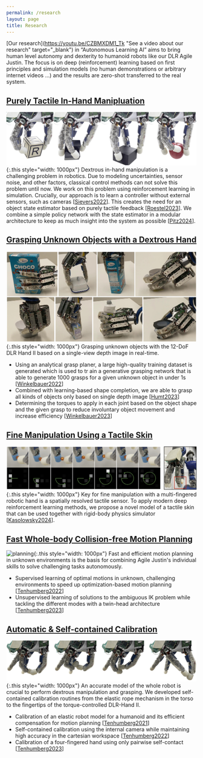 ```yaml
---
permalink: /research
layout: page
title: Research
---
```


[Our research](https://youtu.be/CZBMXDM1_Tk "See a video about our research" target="_blank") in “Autonomous Learning AI” aims to bring human level autonomy and dexterity to humanoid robots like our DLR Agile Justin. The focus is on deep (reinforcement) learning based on first principles and simulation models (no human demonstrations or arbitrary internet videos ...) and the results are zero-shot transferred to the real system.


## [Purely Tactile In-Hand Manipluation](https://aidx-lab.org/manipulation/)
![manipulation](../assets/imgs/in-hand.jpg){:.this style="width: 1000px"}
Dextrous in-hand manipulation is a challenging problem in robotics. 
Due to modeling uncertainties, sensor noise, and other factors, classical control methods can not solve this problem until now. 
We work on this problem using reinforcement learning in simulation.
Crucially, our approach is to learn a controller without external sensors, such as cameras [[Sievers2022](https://aidx-lab.org/manipulation/icra22)].
This creates the need for an object state estimator based on purely tactile feedback [[Roestel2023](https://aidx-lab.org/manipulation/humanoids23)].
We combine a simple policy network with the state estimator in a modular architecture to keep as much insight into the system as possible [[Pitz2024](https://aidx-lab.org/manipulation/iros24)].


## [Grasping Unknown Objects with a Dextrous Hand](https://aidx-lab.org/grasping/)
![grasping](../assets/imgs/grasping.jpg){:.this style="width: 1000px"}
Grasping unknown objects with the 12-DoF DLR Hand II based on a single-view depth image in real-time.
* Using an analytical grasp planer, a large high-quality training dataset is generated which is used to tr  ain a generative grasping network that is able to generate 1000 grasps for a given unknown object in under 1s [[Winkelbauer2022](https://aidx-lab.org/grasping/iros22)]
* Combined with learning-based shape completion, we are able to grasp all kinds of objects only based on single depth image [[Humt2023](https://aidx-lab.org/grasping/humanoids23)]
* Determining the torques to apply in each joint based on the object shape and the given grasp to reduce involuntary object movement and increase efficiency [[Winkelbauer2023](https://aidx-lab.org/grasping/iros23)]

## [Fine Manipulation Using a Tactile Skin](https://aidx-lab.github.io/skin)
![skin](../assets/imgs/skin.jpg){:.this style="width: 1000px"}
Key for fine manipulation with a multi-fingered robotic hand is a spatially resolved tactile sensor. To apply modern deep reinforcement learning methods, we propose a novel model of a tactile skin that can be used together with rigid-body physics simulator [[Kasolowsky2024](https://aidx-lab.org/skin/iros24)].


## [Fast Whole-body Collision-free Motion Planning](https://aidx-lab.org/planning/)
![planning](../assets/imgs/motion-planning.jpg){:.this style="width: 1000px"}
Fast and efficient motion planning in unknown environments is the basis for combining Agile Justin's individual skills to solve challenging tasks autonomously. 
* Supervised learning of optimal motions in unknown, challenging environments to speed up optimization-based motion planning [[Tenhumberg2022](https://aidx-lab.org/2022-iros-planning/)]
* Unsupervised learning of solutions to the ambiguous IK problem while tackling the different modes with a twin-head architecture [[Tenhumberg2023](https://aidx-lab.org/2023-humanoids-ik/)]


## [Automatic & Self-contained Calibration](https://aidx-lab.github.io/calibration/)
![calibartion](../assets/imgs/calibration-tactile.jpg){:.this style="width: 1000px"}
An accurate model of the whole robot is crucial to perform dextrous manipulation and grasping.
We developed self-contained calibration routines from the elastic rope mechanism in the torso to the fingertips of the torque-controlled DLR-Hand II. 
* Calibration of an elastic robot model for a humanoid and its efficient compensation for motion planning [[Tenhumberg2021](https://aidx-lab.org/2021-humanoids-elastic/)]
* Self-contained calibration using the internal camera while maintaining high accuracy in the cartesian workspace [[Tenhumberg2022](https://aidx-lab.org/2022-humanoids-rgb/)]
* Calibration of a four-fingered hand using only pairwise self-contact [[Tenhumberg2023](https://aidx-lab.org/2023-humanoids-contact/)]

